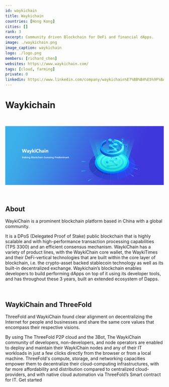 ```yaml
---
id: waykichain
title: Waykichain
countries: [Hong Kong]
cities: []
rank: 3 
excerpt: Community driven Blockchain for DeFi and financial dApps.
image: ./waykichain.png
image_caption: waykichain
logo: ./logo.png
members: [richard_chen]
websites: https://www.waykichain.com/
tags: [cloud, farming]
private: 0
linkedin: https://www.linkedin.com/company/waykichain%E7%BB%B4%E5%9F%BA%E9%93%BE/
---
```


# Waykichain

<br/>

![waykichain](waykichain2.png)

<br/>

## About 

WaykiChain is a prominent blockchain platform based in China with a global community.

It is a DPoS (Delegated Proof of Stake) public blockchain that is highly scalable and with high-performance transaction processing capabilities (TPS 3300) and an efficient consensus mechanism.
WaykiChain has a variety of product lines, with the WaykiChain core wallet, the WaykiTimes and their DeFi-vertical technologies that are built within the core layer of blockchain, i.e. the crypto-asset backed stablecoin technology as well as its built-in decentralized exchange.
Waykichain’s blockchain enables developers to build performing dApps on top of it using its developer tools, and has throughout these 3 years, built an extended ecosystem of Dapps.

<br/>

## WaykiChain and ThreeFold

ThreeFold and WaykiChain found clear alignment on decentralizing the Internet for people and businesses and share the same core values that encompass their respective visions.

By using The ThreeFold P2P cloud and the 3Bot, The WaykiChain community of developers, non-developers, and node operators are enabled to deploy and maintain their WaykiChain nodes and any of their IT workloads in just a few clicks directly from the browser or from a local machine.
ThreeFold's compute, storage, and networking capacities empower them to decentralize their cloud-computing infrastructures, with far more affordability and distribution compared to centralized cloud-providers, and with native cloud automation via ThreeFold’s Smart contract for IT.
Get started

<!-- ## TFGrid Solution

### Roadmap -->


